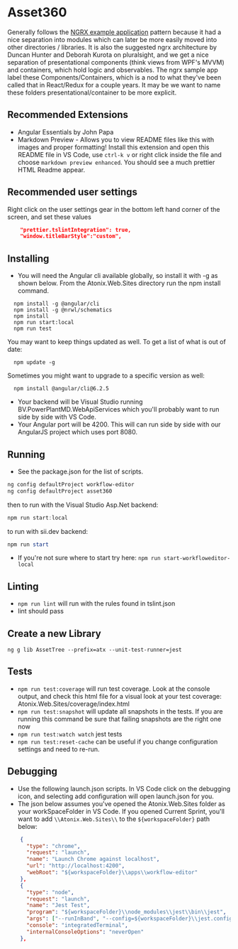 # Asset360

Generally follows the [NGRX example application](https://github.com/ngrx/example-app) pattern because it had a nice separation into modules which can later be more easily moved into other directories / libraries. It is also the suggested ngrx architecture by Duncan Hunter and Deborah Kurota on pluralsight, and we get a nice separation of presentational components (think views from WPF's MVVM) and containers, which hold logic and observables. The ngrx sample app label these Components/Containers, which is a nod to what they've been called that in React/Redux for a couple years. It may be we want to name these folders presentational/container to be more explicit.

## Recommended Extensions

- Angular Essentials by John Papa
- Markdown Preview - Allows you to view README files like this with images and proper formatting! Install this extension and open this README file in VS Code, use `ctrl-k v` or right click inside the file and choose `markdown preview enhanced`. You should see a much prettier HTML Readme appear.

## Recommended user settings

Right click on the user settings gear in the bottom left hand corner of the screen, and set these values

```json
    "prettier.tslintIntegration": true,
    "window.titleBarStyle":"custom",
```

## Installing

- You will need the Angular cli available globally, so install it with -g as shown below. From the Atonix.Web.Sites directory run the npm install command.

```node
  npm install -g @angular/cli
  npm install -g @nrwl/schematics
  npm install
  npm run start:local
  npm run test
```

You may want to keep things updated as well. To get a list of what is out of date:

```node
  npm update -g
```

Sometimes you might want to upgrade to a specific version as well:

```node
  npm install @angular/cli@6.2.5
```

- Your backend will be Visual Studio running BV.PowerPlantMD.WebApiServices which you'll probably want to run side by side with VS Code.
- Your Angular port will be 4200. This will can run side by side with our AngularJS project which uses port 8080.

## Running

- See the package.json for the list of scripts.

```powershell
ng config defaultProject workflow-editor
ng config defaultProject asset360
```

then to run with the Visual Studio Asp.Net backend:

```powershell
npm run start:local
```

to run with sii.dev backend:

```powershell
npm run start
```

- If you're not sure where to start try here: `npm run start-workfloweditor-local`

## Linting

- `npm run lint` will run with the rules found in tslint.json
- lint should pass

## Create a new Library

`ng g lib AssetTree --prefix=atx --unit-test-runner=jest`

## Tests

- `npm run test:coverage` will run test coverage. Look at the console output, and check this html file for a visual look at your test coverage: Atonix.Web.Sites/coverage/index.html
- `npm run test:snapshot` will update all snapshots in the tests. If you are running this command be sure that failing snapshots are the right one now
- `npm run test:watch watch` jest tests
- `npm run test:reset-cache` can be useful if you change configuration settings and need to re-run.

## Debugging

- Use the following launch.json scripts. In VS Code click on the debugging icon, and selecting add configuration will open launch.json for you.
- The json below assumes you've opened the Atonix.Web.Sites folder as your workSpaceFolder in VS Code. If you opened Current Sprint, you'll want to add `\\Atonix.Web.Sites\\` to the `${workspaceFolder}` path below:

```json
    {
      "type": "chrome",
      "request": "launch",
      "name": "Launch Chrome against localhost",
      "url": "http://localhost:4200",
      "webRoot": "${workspaceFolder}\\apps\\workflow-editor"
    },
    {
      "type": "node",
      "request": "launch",
      "name": "Jest Test",
      "program": "${workspaceFolder}\\node_modules\\jest\\bin\\jest",
      "args": ["--runInBand", "--config=${workspaceFolder}\\jest.config.js"],
      "console": "integratedTerminal",
      "internalConsoleOptions": "neverOpen"
    },
```
